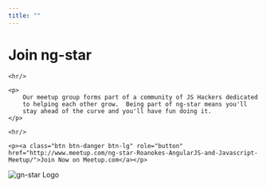 ```yaml
---
title: ""
---
```


<div class="jumbotron text-center">
    <h1>Join ng-star</h1>

    <hr/>
    
    <p>
        Our meetup group forms part of a community of JS Hackers dedicated
        to helping each other grow.  Being part of ng-star means you'll
        stay ahead of the curve and you'll have fun doing it.
    </p>
    
    <hr/>

    <p><a class="btn btn-danger btn-lg" role="button" href="http://www.meetup.com/ng-star-Roanokes-AngularJS-and-Javascript-Meetup/">Join Now on Meetup.com</a></p>
</div>

<img src="/img/ng-star-logo.png" alt="gn-star Logo" class="img-responsive center-block"/>